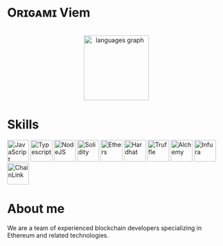 # Oʀɪɢᴀᴍɪ Viem
<br clear="both">

<div align="center">
<div align="center">
  <img src="https://github-readme-stats.vercel.app/api/top-langs?username=noctis-w3goat&locale=en&hide_title=false&layout=compact&card_width=320&langs_count=5&theme=aura&hide_border=false&order=2" height="150" alt="languages graph"  />
</div>

###  
</div>

###
# Skills
   <a href="https://github.com/rust-lang/rust" target="_blank" rel="noreferrer noopener"><img src="https://raw.githubusercontent.com/0xShapeShifter/readme-md/master/public/images/skills/core/rust.svg" alt="JavaScript" width="50" height="50" /></a> <a href="https://www.typescriptlang.org" target="_blank" rel="noreferrer noopener"><img src="https://raw.githubusercontent.com/0xShapeShifter/readme-md/master/public/images/skills/core/typescript.svg" alt="Typescript" width="50" height="50" /></a>   <a href="https://nodejs.org" target="_blank" rel="noreferrer noopener"><img src="https://raw.githubusercontent.com/0xShapeShifter/readme-md/master/public/images/skills/backend/nodejs.svg" alt="NodeJS" width="50" height="50" /></a>  <a href="https://soliditylang.org" target="_blank" rel="noreferrer noopener"><img src="https://raw.githubusercontent.com/0xShapeShifter/readme-md/master/public/images/skills/web3/solidity.svg" alt="Solidity" width="50" height="50" /></a> <a href="https://docs.ethers.org/v4/index.html" target="_blank" rel="noreferrer noopener"><img src="https://raw.githubusercontent.com/0xShapeShifter/readme-md/master/public/images/skills/web3/ethers.svg" alt="Ethers" width="50" height="50" /></a> <a href="https://hardhat.org" target="_blank" rel="noreferrer noopener"><img src="https://raw.githubusercontent.com/0xShapeShifter/readme-md/master/public/images/skills/web3/hardhat.svg" alt="Hardhat" width="50" height="50" /></a> <a href="https://trufflesuite.com/" target="_blank" rel="noreferrer noopener"><img src="https://raw.githubusercontent.com/0xShapeShifter/readme-md/master/public/images/skills/web3/truffle.svg" alt="Truffle" width="50" height="50" /></a> <a href="https://www.alchemy.com" target="_blank" rel="noreferrer noopener"><img src="https://raw.githubusercontent.com/0xShapeShifter/readme-md/master/public/images/skills/web3/alchemy.svg" alt="Alchemy" width="50" height="50" /></a> <a href="https://www.infura.io" target="_blank" rel="noreferrer noopener"><img src="https://raw.githubusercontent.com/0xShapeShifter/readme-md/master/public/images/skills/web3/infura.svg" alt="Infura" width="50" height="50" /></a> <a href="https://chain.link" target="_blank" rel="noreferrer noopener"><img src="https://raw.githubusercontent.com/0xShapeShifter/readme-md/master/public/images/skills/web3/chainlink.svg" alt="ChainLink" width="50" height="50" /></a>   
# About me
We are a team of experienced blockchain developers specializing in Ethereum and related technologies.
